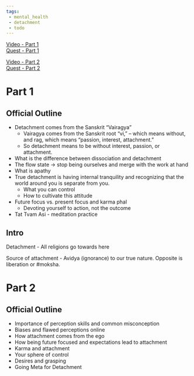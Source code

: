 ```yaml
---
tags:
 - mental_health
 - detachment
 - todo
---
```

[Video - Part 1](https://youtu.be/gs-TPWh4L9E)  
[Quest - Part 1](https://docs.google.com/document/d/1iay5kLCYMRNZU3uyafFKXV84uzQHTwe7GuSrH6agmFE/edit?usp=sharing)  

[Video - Part 2](https://youtu.be/_r1VxwKUv_o)  
[Quest - Part 2](https://docs.google.com/document/d/1jeXp7xPJzKjCiZt2wni8uePoYkATiTrh07kLdelFWPc/edit?usp=sharing)  

# Part 1

## Official Outline
- Detachment comes from the Sanskrit “Vairagya”
  - Vairagya comes from the Sanskrit root “vi,” – which means without, and rag, which means “passion, interest, attachment.”
  - So detachment means to be without interest, passion, or attachment. 
- What is the difference between dissociation and detachment
- The flow state -> stop being ourselves and merge with the work at hand
- What is apathy
- True detachment is having internal tranquility and recognizing that the world around you is separate from you.
  - What you can control
  - How to cultivate this attitude
- Future focus vs. present focus and karma phal
  - Devoting yourself to action, not the outcome
- Tat Tvam Asi - meditation practice

## Intro
Detachment - All religions go towards here

Source of attachment - Avidya (ignorance) to our true nature.
Opposite is liberation or #moksha.

# Part 2

## Official Outline
- Importance of perception skills and common misconception
- Biases and flawed perceptions online
- How attachment comes from the ego
- How being future focused and expectations lead to attachment
- Karma and attachment 
- Your sphere of control
- Desires and grasping
- Going Meta for Detachment